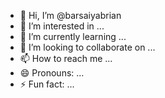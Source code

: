 - 👋 Hi, I’m @barsaiyabrian
- 👀 I’m interested in ...
- 🌱 I’m currently learning ...
- 💞️ I’m looking to collaborate on ...
- 📫 How to reach me ...
- 😄 Pronouns: ...
- ⚡ Fun fact: ...

<!---
barsaiyabrian/barsaiyabrian is a ✨ special ✨ repository because its `README.md` (this file) appears on your GitHub profile.
You can click the Preview link to take a look at your changes.
--->
